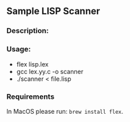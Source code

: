 ## Sample LISP Scanner

### Description: 

### Usage:
 * flex lisp.lex
 * gcc lex.yy.c -o scanner
 * ./scanner < file.lisp

### Requirements
In MacOS please run: `brew install flex`.


